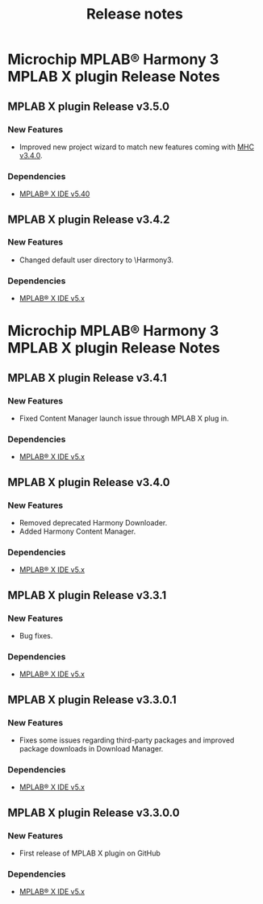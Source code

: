 ﻿---
title: Release notes
nav_order: 99
---

# Microchip MPLAB® Harmony 3 MPLAB X plugin Release Notes

## MPLAB X plugin Release v3.5.0

### New Features

* Improved new project wizard to match new features coming with [MHC v3.4.0](https://github.com/Microchip-MPLAB-Harmony/mhc/releases/tag/v3.4.0).

### Dependencies

* [MPLAB® X IDE v5.40](https://www.microchip.com/mplab/mplab-x-ide)

## MPLAB X plugin Release v3.4.2

### New Features

* Changed default user directory to <user home>\Harmony3.

### Dependencies

* [MPLAB® X IDE v5.x](https://www.microchip.com/mplab/mplab-x-ide)

# Microchip MPLAB® Harmony 3 MPLAB X plugin Release Notes

## MPLAB X plugin Release v3.4.1

### New Features

* Fixed Content Manager launch issue through MPLAB X plug in.

### Dependencies

* [MPLAB® X IDE v5.x](https://www.microchip.com/mplab/mplab-x-ide)

## MPLAB X plugin Release v3.4.0

### New Features

* Removed deprecated Harmony Downloader.
* Added Harmony Content Manager.

### Dependencies

* [MPLAB® X IDE v5.x](https://www.microchip.com/mplab/mplab-x-ide)

## MPLAB X plugin Release v3.3.1

### New Features

* Bug fixes.

### Dependencies

* [MPLAB® X IDE v5.x](https://www.microchip.com/mplab/mplab-x-ide)

## MPLAB X plugin Release v3.3.0.1

### New Features

* Fixes some issues regarding third-party packages and improved package downloads in Download Manager.

### Dependencies

* [MPLAB® X IDE v5.x](https://www.microchip.com/mplab/mplab-x-ide)

## MPLAB X plugin Release v3.3.0.0

### New Features

* First release of MPLAB X plugin on GitHub

### Dependencies

* [MPLAB® X IDE v5.x](https://www.microchip.com/mplab/mplab-x-ide)
